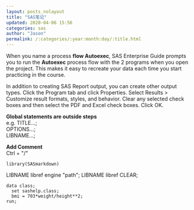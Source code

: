 ```yaml
---
layout: posts_nolayout
title: "SAS笔记"
updated: 2020-04-06 15:56
categories: sas
author: "Jason"
permalink: /:categories/:year:month:day/:title.html
---
```

When you name a process **flow Autoexec**, SAS Enterprise Guide prompts you to run the **Autoexec** process flow with the 2 programs when you open the project. This makes it easy to recreate your data each time you start practicing in the course.

In addition to creating SAS Report output, you can create other output types.
    Click the Program tab and click Properties.
    Select Results > Customize result formats, styles, and behavior.
    Clear any selected check boxes and then select the PDF and Excel check boxes. Click OK.

**Global statements are outside steps**  
e.g. TITLE...;  
OPTIONS...;  
LIBNAME...;  

**Add Comment**  
Ctrl + "/"  

```{r setup}
library(SASmarkdown)
```
LIBNAME libref engine "path";
LIBNAME libref CLEAR;  

```{sas DATAstep, collectcode=TRUE}
data class;
  set sashelp.class;
  bmi = 703*weight/height**2;
run;
```
